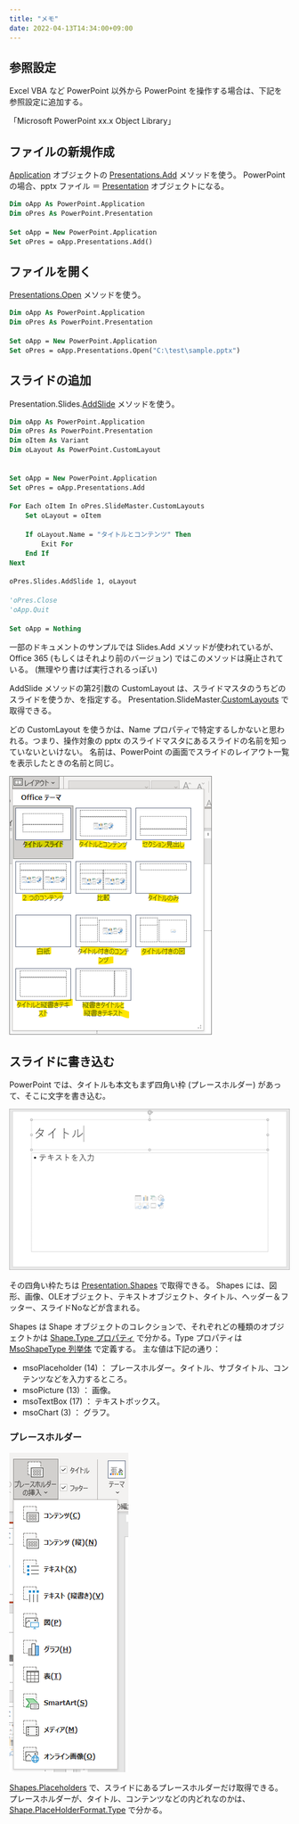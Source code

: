 ```yaml
---
title: "メモ"
date: 2022-04-13T14:34:00+09:00
---
```


## 参照設定
Excel VBA など PowerPoint 以外から PowerPoint を操作する場合は、下記を参照設定に追加する。

「Microsoft PowerPoint xx.x Object Library」

## ファイルの新規作成
[Application](https://docs.microsoft.com/en-us/office/vba/api/powerpoint.application) オブジェクトの [Presentations.Add](https://docs.microsoft.com/en-us/office/vba/api/powerpoint.presentations.add) メソッドを使う。
PowerPoint の場合、pptx ファイル ＝ [Presentation](https://docs.microsoft.com/en-us/office/vba/api/powerpoint.presentation) オブジェクトになる。

```vb
Dim oApp As PowerPoint.Application
Dim oPres As PowerPoint.Presentation

Set oApp = New PowerPoint.Application
Set oPres = oApp.Presentations.Add()
```

## ファイルを開く
[Presentations.Open](https://docs.microsoft.com/en-us/office/vba/api/powerpoint.presentations.open) メソッドを使う。

```vb
Dim oApp As PowerPoint.Application
Dim oPres As PowerPoint.Presentation

Set oApp = New PowerPoint.Application
Set oPres = oApp.Presentations.Open("C:\test\sample.pptx")
```

## スライドの追加
Presentation.Slides.[AddSlide](https://docs.microsoft.com/en-us/office/vba/api/powerpoint.slides.addslide) メソッドを使う。

```vb
Dim oApp As PowerPoint.Application
Dim oPres As PowerPoint.Presentation
Dim oItem As Variant
Dim oLayout As PowerPoint.CustomLayout


Set oApp = New PowerPoint.Application
Set oPres = oApp.Presentations.Add

For Each oItem In oPres.SlideMaster.CustomLayouts
    Set oLayout = oItem
    
    If oLayout.Name = "タイトルとコンテンツ" Then
        Exit For
    End If
Next

oPres.Slides.AddSlide 1, oLayout

'oPres.Close
'oApp.Quit

Set oApp = Nothing
```

一部のドキュメントのサンプルでは Slides.Add メソッドが使われているが、Office 365 (もしくはそれより前のバージョン) ではこのメソッドは廃止されている。
(無理やり書けば実行されるっぽい)

AddSlide メソッドの第2引数の CustomLayout は、スライドマスタのうちどのスライドを使うか、を指定する。
Presentation.SlideMaster.[CustomLayouts](https://docs.microsoft.com/en-us/office/vba/api/powerpoint.customlayouts) で取得できる。

どの CustomLayout を使うかは、Name プロパティで特定するしかないと思われる。つまり、操作対象の pptx のスライドマスタにあるスライドの名前を知っていないといけない。
名前は、PowerPoint の画面でスライドのレイアウト一覧を表示したときの名前と同じ。

![](2022-04-12-14-48-23.png)

## スライドに書き込む
PowerPoint では、タイトルも本文もまず四角い枠 (プレースホルダー) があって、そこに文字を書き込む。

![](2022-04-12-15-09-50.png)

その四角い枠たちは [Presentation.Shapes](https://docs.microsoft.com/en-us/office/vba/api/powerpoint.slide.shapes) で取得できる。
Shapes には、図形、画像、OLEオブジェクト、テキストオブジェクト、タイトル、ヘッダー＆フッター、スライドNoなどが含まれる。

Shapes は Shape オブジェクトのコレクションで、それぞれどの種類のオブジェクトかは [Shape.Type プロパティ](https://docs.microsoft.com/en-us/office/vba/api/powerpoint.shape.type) で分かる。Type プロパティは [MsoShapeType 列挙体](https://docs.microsoft.com/en-us/office/vba/api/office.msoshapetype) で定義する。
主な値は下記の通り：

* msoPlaceholder (14) ： プレースホルダー。タイトル、サブタイトル、コンテンツなどを入力するところ。
* msoPicture (13) ： 画像。
* msoTextBox (17) ： テキストボックス。
* msoChart (3) ： グラフ。

### プレースホルダー
![](2022-04-13-14-12-54.png)

[Shapes.Placeholders](https://docs.microsoft.com/en-us/office/vba/api/powerpoint.shapes.placeholders) で、スライドにあるプレースホルダーだけ取得できる。
プレースホルダーが、タイトル、コンテンツなどの内どれなのかは、[Shape.PlaceHolderFormat.Type](https://docs.microsoft.com/en-us/office/vba/api/powerpoint.placeholderformat.type) で分かる。


